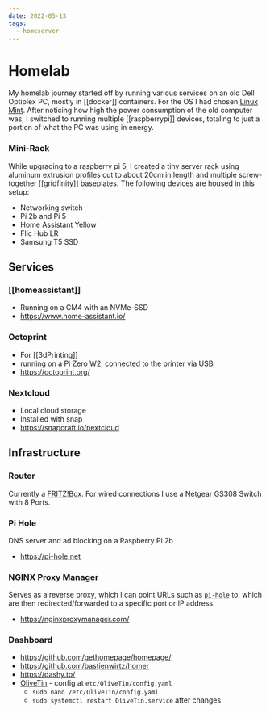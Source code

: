 ```yaml
---
date: 2022-05-13
tags:
  - homeserver
---
```


# Homelab

My homelab journey started off by running various services on an old Dell Optiplex PC, mostly in [[docker]] containers. For the OS I had chosen [Linux Mint](https://www.linuxmint.com/).
After noticing how high the power consumption of the old computer was, I switched to running multiple [[raspberrypi]] devices, totaling to just a portion of what the PC was using in energy. 

### Mini-Rack
While upgrading to a raspberry pi 5, I created a tiny server rack using aluminum extrusion profiles cut to about 20cm in length and multiple screw-together [[gridfinity]] baseplates. 
The following devices are housed in this setup:
- Networking switch
- Pi 2b and Pi 5
- Home Assistant Yellow
- Flic Hub LR
- Samsung T5 SSD

## Services

### [[homeassistant]]

- Running on a CM4 with an NVMe-SSD
- https://www.home-assistant.io/

### Octoprint

- For [[3dPrinting]]
- running on a Pi Zero W2, connected to the printer via USB
- https://octoprint.org/

### Nextcloud

- Local cloud storage
- Installed with snap
- https://snapcraft.io/nextcloud

## Infrastructure

### Router

Currently a [FRITZ!Box](http://fritz.box/).
For wired connections I use a Netgear GS308 Switch with 8 Ports.

### Pi Hole

DNS server and ad blocking on a Raspberry Pi 2b

- https://pi-hole.net

### NGINX Proxy Manager
Serves as a reverse proxy, which I can point URLs such as [`pi-hole`](http://pi-hole) to, which are then redirected/forwarded to a specific port or IP address.

- https://nginxproxymanager.com/

### Dashboard

- https://github.com/gethomepage/homepage/
- https://github.com/bastienwirtz/homer
- https://dashy.to/
- [OliveTin](https://www.olivetin.app/) - config at `etc/OliveTin/config.yaml`
  - `sudo nano /etc/OliveTin/config.yaml`
  - `sudo systemctl restart OliveTin.service` after changes
